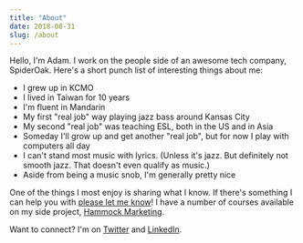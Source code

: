 ```yaml
---
title: "About"
date: 2018-08-31
slug: /about
---
```


Hello, I'm Adam. I work on the people side of an awesome tech company, SpiderOak. Here's a short punch list of interesting things about me:

- I grew up in KCMO
- I lived in Taiwan for 10 years
- I'm fluent in Mandarin
- My first "real job" way playing jazz bass around Kansas City
- My second "real job" was teaching ESL, both in the US and in Asia
- Someday I'll grow up and get another "real job", but for now I play with computers all day
- I can't stand most music with lyrics. (Unless it's jazz. But definitely not smooth jazz. That doesn't even qualify as music.)
- Aside from being a music snob, I'm generally pretty nice

One of the things I most enjoy is sharing what I know. If there's something I can help you with [please let me know](/contact)! I have a number of courses available on my side project, [Hammock Marketing](https://learn.hammock.marketing).

Want to connect? I'm on [Twitter](https://twitter.com/adamtervort) and [LinkedIn](https://www.linkedin.com/in/adam-tervort/).

